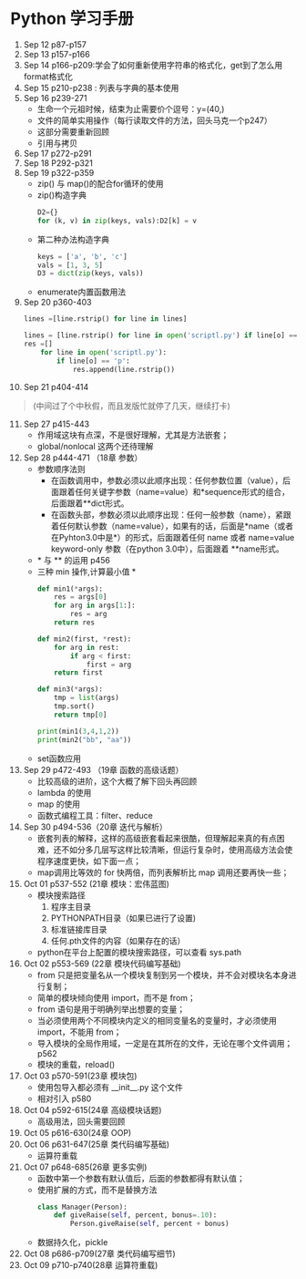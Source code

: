 # Python 学习手册
1. Sep 12  p87-p157
2. Sep 13  p157-p166
3. Sep 14  p166-p209:学会了如何重新使用字符串的格式化，get到了怎么用format格式化
4. Sep 15  p210-p238 : 列表与字典的基本使用
5. Sep 16  p239-271
	* 生命一个元祖时候，结束为止需要价个逗号：y=(40,)
	* 文件的简单实用操作（每行读取文件的方法，回头马克一个p247）
	* 这部分需要重新回顾
	* 引用与拷贝
6. Sep 17  p272-p291 
7. Sep 18  P292-p321
8. Sep 19  p322-p359 
	* zip() 与 map()的配合for循环的使用
	* zip()构造字典
		``` python
		D2={}
		for (k, v) in zip(keys, vals):D2[k] = v
	* 第二种办法构造字典
		``` python
		keys = ['a', 'b', 'c']
		vals = [1, 3, 5]
		D3 = dict(zip(keys, vals))
	* enumerate内置函数用法
9. Sep 20  p360-403
	``` python
	lines =[line.rstrip() for line in lines]

	lines = [line.rstrip() for line in open('scriptl.py') if line[o] == 'p']
	res =[]
		for line in open('scriptl.py'):
			if line[o] == 'p':
				res.append(line.rstrip())
10. Sep 21 p404-414
> (中间过了个中秋假，而且发版忙就停了几天，继续打卡)
11. Sep 27 p415-443
	* 作用域这块有点深，不是很好理解，尤其是方法嵌套；
	* global/nonlocal 这两个还待理解
12. Sep 28 p444-471 （18章 参数）
	* 参数顺序法则
		* 在函数调用中，参数必须以此顺序出现：任何参数位置（value），后面跟着任何关键字参数（name=value）和*sequence形式的组合，后面跟着**dict形式。
		* 在函数头部，参数必须以此顺序出现：任何一般参数（name），紧跟着任何默认参数（name=value），如果有的话，后面是\*name（或者在Pyhton3.0中是\*）的形式，后面跟着任何 name 或者 name=value keyword-only 参数（在python 3.0中），后面跟着 **name形式。
	* \* 与 \** 的运用 p456
	* 三种 min 操作,计算最小值
		* 
		``` python
		def min1(*args):
			res = args[0]
			for arg in args[1:]:
				res = arg
			return res

		def min2(first, *rest):
			for arg in rest:
				if arg < first:
					first = arg
			return first

		def min3(*args):
			tmp = list(args)
			tmp.sort()
			return tmp[0]

		print(min1(3,4,1,2))
		print(min2("bb", "aa")) 
	* set函数应用
13. Sep 29 p472-493 （19章 函数的高级话题）
	* 比较高级的进阶，这个大概了解下回头再回顾
	* lambda 的使用
	* map 的使用
	* 函数式编程工具：filter、reduce
14. Sep 30 p494-536（20章 迭代与解析）
	* 嵌套列表的解释，这样的高级嵌套看起来很酷，但理解起来真的有点困难，还不如分多几层写这样比较清晰，但运行复杂时，使用高级方法会使程序速度更快，如下面一点；
	* map调用比等效的 for 快两倍，而列表解析比 map 调用还要再快一些；
15. Oct 01 p537-552 (21章 模块：宏伟蓝图)
	* 模块搜索路径
		1. 程序主目录
		2. PYTHONPATH目录（如果已进行了设置)
		3. 标准链接库目录
		4. 任何.pth文件的内容（如果存在的话）
	* python在平台上配置的模块搜索路径，可以查看 sys.path
16. Oct 02 p553-569	(22章 模块代码编写基础)
	* from 只是把变量名从一个模块复制到另一个模块，并不会对模块名本身进行复制；
	* 简单的模块倾向使用 import，而不是 from；
	* from 语句是用于明确列举出想要的变量；
	* 当必须使用两个不同模块内定义的相同变量名的变量时，才必须使用 import，不能用 from；
	* 导入模块的全局作用域，一定是在其所在的文件，无论在哪个文件调用； p562
	* 模块的重载，reload()
17. Oct 03 p570-591(23章 模块包)
	* 使用包导入都必须有 \_\_init\_\_.py 这个文件
	* 相对引入 p580
18. Oct 04 p592-615(24章 高级模块话题)
	* 高级用法，回头需要回顾
19. Oct 05 p616-630(24章 OOP)
20. Oct 06 p631-647(25章 类代码编写基础)
	* 运算符重载
21. Oct 07 p648-685(26章 更多实例)
	* 函数中第一个参数有默认值后，后面的参数都得有默认值；
	* 使用扩展的方式，而不是替换方法
		``` python
		class Manager(Person):
			def giveRaise(self, percent, bonus=.10):
				Person.giveRaise(self, percent + bonus) 
	* 数据持久化，pickle
22. Oct 08 p686-p709(27章 类代码编写细节)
23. Oct 09 p710-p740(28章 运算符重载)
